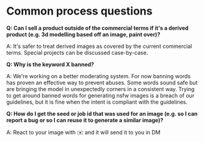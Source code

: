 # Common process questions

**Q: Can I sell a product outside of the commercial terms if it's a derived product (e.g. 3d modelling based off an image, paint over)?**

A: It's safer to treat derived images as covered by the current commercial terms. Special projects can be discussed case-by-case.

**Q: Why is the keyword X banned?**

A: We're working on a better moderating system. For now banning words has proven an effective way to prevent abuses. Some words sound safe but are bringing the model in unexpectedly corners in a consistent way. Trying to get around banned words for generating nsfw images is a breach of our guidelines, but it is fine when the intent is compliant with the guidelines.

**Q: How do I get the seed or job id that was used for an image (e.g. so I can report a bug or so I can reuse it to generate a similar image)?**

A: React to your image with :envelope: and it will send it to you in DM
